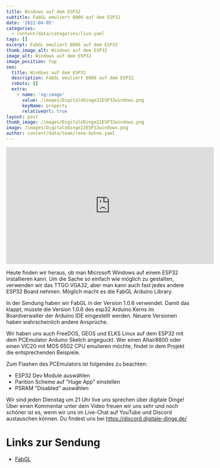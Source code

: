 ```yaml
---
title: Windows auf dem ESP32
subtitle: FabGL emuliert 8086 auf dem ESP32
date: '2022-04-05'
categories:
  - content/data/categories/live.yaml
tags: []
excerpt: FabGL emuliert 8086 auf dem ESP32
thumb_image_alt: Windows auf dem ESP32
image_alt: Windows auf dem ESP32
image_position: top
seo:
  title: Windows auf dem ESP32
  description: FabGL emuliert 8086 auf dem ESP32
  robots: []
  extra:
    - name: 'og:image'
      value: /images/DigitaleDinge22ESP32windows.png
      keyName: property
      relativeUrl: true
layout: post
thumb_image: /images/DigitaleDinge22ESP32windows.png
image: /images/DigitaleDinge22ESP32windows.png
author: content/data/team/rene-bohne.yaml
---
```

<iframe width="560" height="315"
src="https://www.youtube.com/embed/D1EywsAzKfU?modestbranding=1"
frameborder="0" allow="accelerometer; autoplay; encrypted-media;
gyroscope; picture-in-picture" allowfullscreen>\\\</iframe>

Heute finden wir heraus, ob man Microsoft Windows auf einem ESP32 installieren kann. Um die Sache so einfach wie möglich zu gestalten, verwenden wir das TTGO VGA32, aber man kann auch fast jedes andere ESP32 Board nehmen. Möglich macht es die FabGL Arduino Library.

In der Sendung haben wir FabGL in der Version 1.0.6 verwendet. Damit das klappt, musste die Version 1.0.6 des esp32 Arduino Kerns im Boardverwalter der Arduino IDE eingestellt werden. Neuere Versionen haben wahrscheinlich andere Ansprüche.

Wir haben uns auch FreeDOS, GEOS und ELKS Linux auf dem ESP32 mit dem PCEmulator Arduino Sketch angeguckt. Wer einen Altair8800 oder einen VIC20 mit MOS 6502 CPU emulieren möchte, findet in dem Projekt die entsprechenden Beispiele.

Zum Flashen des PCEmulators ist folgendes zu beachten:

* ESP32 Dev Module auswählen
* Parition Scheme auf "Huge App" einstellen
* PSRAM "Disabled" auswählen

Wir sind jeden Dienstag um 21 Uhr live uns sprechen über digitale Dinge! Über einen Kommentar unter dem Video freuen wir uns sehr und noch schöner ist es, wenn wir uns im Live-Chat auf YouTube und Discord austauschen können. Du findest uns bei https://discord.digitale-dinge.de/


# Links zur Sendung

* [FabGL](https://github.com/fdivitto/FabGL)

